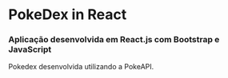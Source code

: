 # PokeDex in React 

### Aplicação desenvolvida em React.js com Bootstrap e JavaScript

Pokedex desenvolvida utilizando a PokeAPI.
